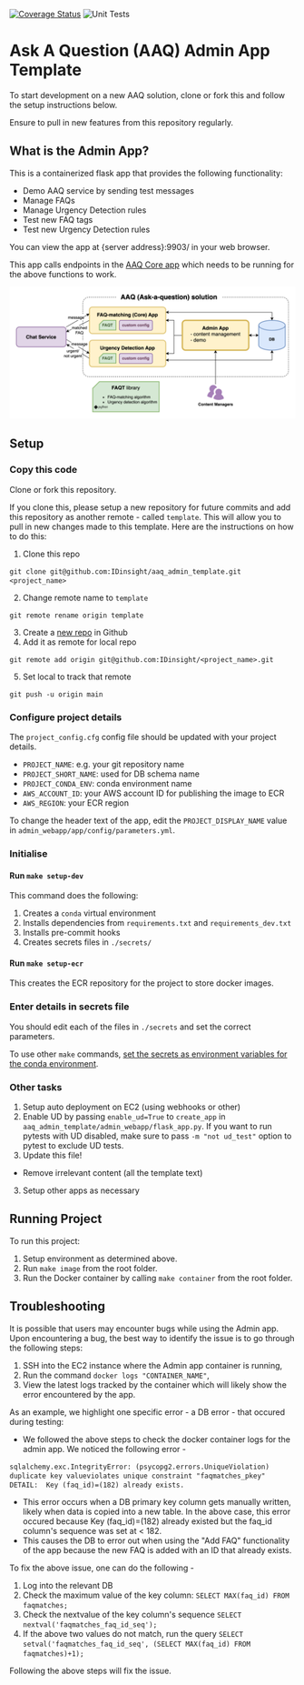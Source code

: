 [![Coverage Status](https://coveralls.io/repos/github/IDinsight/aaq_admin_template/badge.svg?t=VLz2WX)](https://coveralls.io/github/IDinsight/aaq_admin_template)
![Unit Tests](https://github.com/IDinsight/aaq_admin_template/actions/workflows/unittest.yml/badge.svg)

# Ask A Question (AAQ) Admin App Template

To start development on a new AAQ solution, clone or fork this and follow the setup instructions below.

Ensure to pull in new features from this repository regularly.

## What is the Admin App?

This is a containerized flask app that provides the following functionality:

-   Demo AAQ service by sending test messages
-   Manage FAQs
-   Manage Urgency Detection rules
-   Test new FAQ tags
-   Test new Urgency Detection rules

You can view the app at {server address}:9903/ in your web browser.

This app calls endpoints in the [AAQ Core app](https://github.com/IDinsight/aaq_core_template) which needs to be running for the above functions to work.

![AAQ Admin](docs/readme/images/aaq_template-admin.png)

## Setup

### Copy this code

Clone or fork this repository.

If you clone this, please setup a new repository for future commits and add this repository as another remote - called `template`. This will allow you to pull in new changes made to this template. Here are the instructions on how to do this:

1. Clone this repo

```
git clone git@github.com:IDinsight/aaq_admin_template.git <project_name>
```

2. Change remote name to `template`

```
git remote rename origin template
```

3. Create a [new repo](https://github.com/organizations/IDinsight/repositories/new) in Github
4. Add it as remote for local repo

```
git remote add origin git@github.com:IDinsight/<project_name>.git
```

5. Set local to track that remote

```
git push -u origin main
```

### Configure project details

The `project_config.cfg` config file should be updated with your project details.

-   `PROJECT_NAME`: e.g. your git repository name
-   `PROJECT_SHORT_NAME`: used for DB schema name
-   `PROJECT_CONDA_ENV`: conda environment name
-   `AWS_ACCOUNT_ID`: your AWS account ID for publishing the image to ECR
-   `AWS_REGION`: your ECR region

To change the header text of the app, edit the `PROJECT_DISPLAY_NAME` value in `admin_webapp/app/config/parameters.yml`.

### Initialise

#### Run `make setup-dev`

This command does the following:

1. Creates a `conda` virtual environment
2. Installs dependencies from `requirements.txt` and `requirements_dev.txt`
3. Installs pre-commit hooks
4. Creates secrets files in `./secrets/`

#### Run `make setup-ecr`

This creates the ECR repository for the project to store docker images.

### Enter details in secrets file

You should edit each of the files in `./secrets` and set the correct parameters.

To use other `make` commands, [set the secrets as environment variables for the conda environment](https://docs.conda.io/projects/conda/en/latest/user-guide/tasks/manage-environments.html#saving-environment-variables).

### Other tasks

1. Setup auto deployment on EC2 (using webhooks or other)
2. Enable UD by passing `enable_ud=True` to `create_app` in `aaq_admin_template/admin_webapp/flask_app.py`. If you want to run pytests with UD disabled, make sure to pass `-m "not ud_test"` option to pytest to exclude UD tests.
3. Update this file!

-   Remove irrelevant content (all the template text)

3. Setup other apps as necessary

## Running Project

To run this project:

1. Setup environment as determined above.
2. Run `make image` from the root folder.
3. Run the Docker container by calling `make container` from the root folder.

## Troubleshooting

It is possible that users may encounter bugs while using the Admin app. Upon encountering a bug, the best way to identify the issue is to go through the following steps:

1. SSH into the EC2 instance where the Admin app container is running,
2. Run the command `docker logs "CONTAINER_NAME"`,
3. View the latest logs tracked by the container which will likely show the error encountered by the app.

As an example, we highlight one specific error - a DB error - that occured during testing:

-   We followed the above steps to check the docker container logs for the admin app. We noticed the following error -

```
sqlalchemy.exc.IntegrityError: (psycopg2.errors.UniqueViolation) duplicate key valueviolates unique constraint "faqmatches_pkey"
DETAIL:  Key (faq_id)=(182) already exists.
```

-   This error occurs when a DB primary key column gets manually written, likely when data is copied into a new table. In the above case, this error occured because Key (faq_id)=(182) already existed but the faq_id column's sequence was set at < 182.
-   This causes the DB to error out when using the "Add FAQ" functionality of the app because the new FAQ is added with an ID that already exists.

To fix the above issue, one can do the following -

1. Log into the relevant DB
2. Check the maximum value of the key column: `SELECT MAX(faq_id) FROM faqmatches;`
3. Check the nextvalue of the key column's sequence `SELECT nextval('faqmatches_faq_id_seq');`
4. If the above two values do not match, run the query `SELECT setval('faqmatches_faq_id_seq', (SELECT MAX(faq_id) FROM faqmatches)+1);`

Following the above steps will fix the issue.
